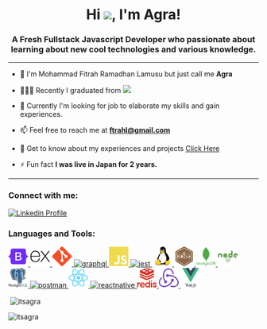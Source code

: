 <h1 align="center">Hi <img src="https://media.giphy.com/media/hvRJCLFzcasrR4ia7z/giphy.gif" width="25px">, I'm Agra!</h1>
<h3 align="center">A Fresh Fullstack Javascript Developer who passionate about learning about new cool technologies and various knowledge.</h3>

---

- 🔭 I'm Mohammad Fitrah Ramadhan Lamusu but just call me **Agra**
- 👨🏻‍🎓 Recently I graduated from <a href="http://hacktiv8.com"><img src="https://camo.githubusercontent.com/1d641c26180ba7746cf8b6d3b38498b59c95033a780b0a7c0ed87fedec1810fa/68747470733a2f2f676c6f62616c2d75706c6f6164732e776562666c6f772e636f6d2f3566306435336330343261396564363238386465376638642f3566363831353064623532376465323565383263383666315f4861636b746976382532306c6f676f253230686f72697a6f6e74616c2532303031253230626c61636b2e706e67" width="60px"/></a>
- 🤔 Currently I'm looking for job to elaborate my skills and gain experiences.
- 📫 Feel free to reach me at **ftrahl@gmail.com**
- 📄 Get to know about my experiences and projects [Click Here](https://drive.google.com/file/d/19tyJhwiRLPqaelKiRo-BKdPQ-oxnHqvk/view?usp=sharing)

- ⚡ Fun fact **I was live in Japan for 2 years.**

---

<h3 align="left">Connect with me:</h3>
<p align="left">
<a href="https://linkedin.com/in/m-fitrah" target="blank"><img src="https://img.shields.io/badge/linkedin-%230077B5.svg?&style=for-the-badge&logo=linkedin&logoColor=white" alt="Linkedin Profile"/></a>
</p>

<h3 align="left">Languages and Tools:</h3>
<p align="left"> <a href="https://getbootstrap.com" target="_blank"> <img src="https://raw.githubusercontent.com/devicons/devicon/9c6bfdb9783cdfe1018666ed76adcfd3eab6fad6/icons/bootstrap/bootstrap-plain.svg" alt="bootstrap" width="40" height="40"/> </a> <a href="https://expressjs.com" target="_blank"> <img src="https://raw.githubusercontent.com/devicons/devicon/9c6bfdb9783cdfe1018666ed76adcfd3eab6fad6/icons/express/express-original.svg" alt="express" width="40" height="40"/> </a> <a href="https://git-scm.com/" target="_blank"> <img src="https://raw.githubusercontent.com/devicons/devicon/9c6bfdb9783cdfe1018666ed76adcfd3eab6fad6/icons/git/git-original.svg" alt="git" width="40" height="40"/> </a> <a href="https://graphql.org" target="_blank"> <img src="https://www.vectorlogo.zone/logos/graphql/graphql-icon.svg" alt="graphql" width="40" height="40"/> </a> <a href="https://developer.mozilla.org/en-US/docs/Web/JavaScript" target="_blank"> <img src="https://raw.githubusercontent.com/devicons/devicon/9c6bfdb9783cdfe1018666ed76adcfd3eab6fad6/icons/javascript/javascript-plain.svg" alt="javascript" width="40" height="40"/> </a> <a href="https://jestjs.io" target="_blank"> <img src="https://www.vectorlogo.zone/logos/jestjsio/jestjsio-icon.svg" alt="jest" width="40" height="40"/> </a> <a href="https://www.linux.org/" target="_blank"> <img src="https://raw.githubusercontent.com/devicons/devicon/9c6bfdb9783cdfe1018666ed76adcfd3eab6fad6/icons/linux/linux-original.svg" alt="linux" width="40" height="40"/> </a> <a href="https://mochajs.org" target="_blank"> <img src="https://raw.githubusercontent.com/devicons/devicon/9c6bfdb9783cdfe1018666ed76adcfd3eab6fad6/icons/mocha/mocha-plain.svg" alt="mocha" width="40" height="40"/> </a> <a href="https://www.mongodb.com/" target="_blank"> <img src="https://raw.githubusercontent.com/devicons/devicon/9c6bfdb9783cdfe1018666ed76adcfd3eab6fad6/icons/mongodb/mongodb-plain-wordmark.svg" alt="mongodb" width="40" height="40"/> </a> <a href="https://nodejs.org" target="_blank"> <img src="https://raw.githubusercontent.com/devicons/devicon/9c6bfdb9783cdfe1018666ed76adcfd3eab6fad6/icons/nodejs/nodejs-plain-wordmark.svg" alt="nodejs" width="40" height="40"/> </a> <a href="https://www.postgresql.org" target="_blank"> <img src="https://raw.githubusercontent.com/devicons/devicon/9c6bfdb9783cdfe1018666ed76adcfd3eab6fad6/icons/postgresql/postgresql-original-wordmark.svg" alt="postgresql" width="40" height="40"/> </a> <a href="https://postman.com" target="_blank"> <img src="https://www.vectorlogo.zone/logos/getpostman/getpostman-icon.svg" alt="postman" width="40" height="40"/> </a> <a href="https://reactjs.org/" target="_blank"> <img src="https://raw.githubusercontent.com/devicons/devicon/9c6bfdb9783cdfe1018666ed76adcfd3eab6fad6/icons/react/react-original.svg" alt="react" width="40" height="40"/> </a> <a href="https://reactnative.dev/" target="_blank"> <img src="https://reactnative.dev/img/header_logo.svg" alt="reactnative" width="40" height="40"/> </a> <a href="https://redis.io" target="_blank"> <img src="https://raw.githubusercontent.com/devicons/devicon/9c6bfdb9783cdfe1018666ed76adcfd3eab6fad6/icons/redis/redis-plain-wordmark.svg" alt="redis" width="40" height="40"/> </a> <a href="https://redux.js.org" target="_blank"> <img src="https://raw.githubusercontent.com/devicons/devicon/9c6bfdb9783cdfe1018666ed76adcfd3eab6fad6/icons/redux/redux-original.svg" alt="redux" width="40" height="40"/> </a> <a href="https://vuejs.org/" target="_blank"> <img src="https://raw.githubusercontent.com/devicons/devicon/9c6bfdb9783cdfe1018666ed76adcfd3eab6fad6/icons/vuejs/vuejs-original-wordmark.svg" alt="vuejs" width="40" height="40"/> </a> </p>

<p>&nbsp;<img align="center" src="https://github-readme-stats.vercel.app/api?username=itsagra&show_icons=true&locale=en" alt="itsagra" /></p>
<p align="left"> <img src="https://komarev.com/ghpvc/?username=itsagra&label=Profile%20views&color=0e75b6&style=flat" alt="itsagra" /> </p>
